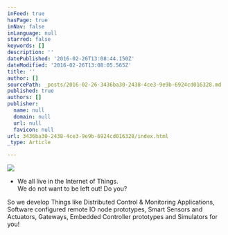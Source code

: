 ```yaml
---
inFeed: true
hasPage: true
inNav: false
inLanguage: null
starred: false
keywords: []
description: ''
datePublished: '2016-02-26T13:08:44.150Z'
dateModified: '2016-02-26T13:08:05.565Z'
title: ''
author: []
sourcePath: _posts/2016-02-26-3436ba30-2438-4ce3-9e9b-6924cd016328.md
published: true
authors: []
publisher:
  name: null
  domain: null
  url: null
  favicon: null
url: 3436ba30-2438-4ce3-9e9b-6924cd016328/index.html
_type: Article

---
```

![](https://the-grid-user-content.s3-us-west-2.amazonaws.com/f742c2a0-84b1-43d7-b187-c49f33244722.jpg)

* We all live in the Internet of Things.  
We do not want to be left out! Do you?

So we develop Things like Distributed Control & Monitoring Applications, Software configured remote IO node prototypes, Smart Sensors and Actuators, Gateways, Embedded Controller prototypes and Simulators for you!
